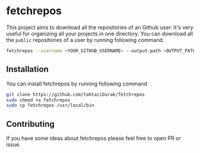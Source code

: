 # fetchrepos

This project aims to download all the repositories of an Github user. It's very useful for organizing all your projects in one directory. You can download all the `public` repositories of a user by running following command.
```bash
fetchrepos --username <YOUR_GITHUB_USERNAME> --output-path <OUTPUT_PATH>
```

## Installation
You can install fetchrepos by running following command
```bash
git clone https://github.com/tahtaciburak/fetchrepos
sudo chmod +x fetchrepos
sudo cp fetchrepos /usr/local/bin
```

## Contributing
If you have some ideas about fetchrepos please feel free to open PR or issue.